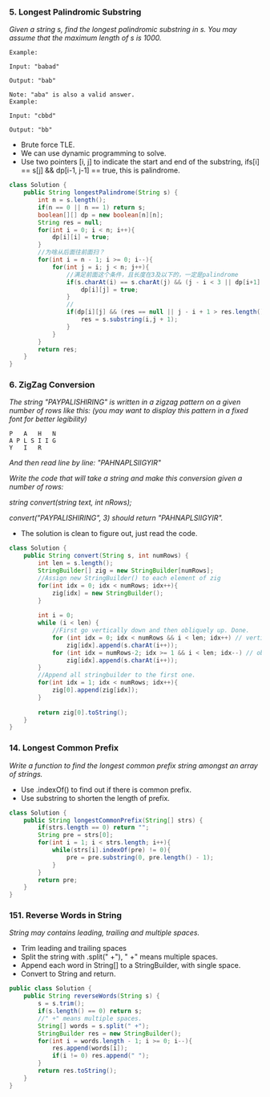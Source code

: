 ###  5. Longest Palindromic Substring
*Given a string s, find the longest palindromic substring in s. You may assume that the maximum length of s is 1000.*
```
Example:

Input: "babad"

Output: "bab"

Note: "aba" is also a valid answer.
Example:

Input: "cbbd"

Output: "bb"
```
- Brute force TLE.
- We can use dynamic programming to solve.
- Use two pointers [i, j] to indicate the start and end of the substring, ifs[i] == s[j] && dp[i-1, j-1] == true, this is palindrome.
```java
class Solution {
    public String longestPalindrome(String s) {
        int n = s.length();
        if(n == 0 || n == 1) return s;
        boolean[][] dp = new boolean[n][n];
        String res = null;
        for(int i = 0; i < n; i++){
            dp[i][i] = true;
        }
        //为啥从后面往前面扫？
        for(int i = n - 1; i >= 0; i--){
            for(int j = i; j < n; j++){
                //满足前面这个条件，且长度在3及以下的，一定是palindrome
                if(s.charAt(i) == s.charAt(j) && (j - i < 3 || dp[i+1][j-1])){
                    dp[i][j] = true;
                }
                //
                if(dp[i][j] && (res == null || j - i + 1 > res.length())){
                    res = s.substring(i,j + 1);
                } 
            }
        }
        return res;
    }
}
```

### 6. ZigZag Conversion
*The string "PAYPALISHIRING" is written in a zigzag pattern on a given number of rows like this: (you may want to display this pattern in a fixed font for better legibility)*
```
P   A   H   N
A P L S I I G
Y   I   R
```
*And then read line by line: "PAHNAPLSIIGYIR"*

*Write the code that will take a string and make this conversion given a number of rows:*

*string convert(string text, int nRows);*

*convert("PAYPALISHIRING", 3) should return "PAHNAPLSIIGYIR".*

- The solution is clean to figure out, just read the code.

```java
class Solution {
    public String convert(String s, int numRows) {
        int len = s.length();
        StringBuilder[] zig = new StringBuilder[numRows];
        //Assign new StringBuilder() to each element of zig
        for(int idx = 0; idx < numRows; idx++){
            zig[idx] = new StringBuilder();
        }
        
        int i = 0;
        while (i < len) {
            //First go vertically down and then obliquely up. Done.
            for (int idx = 0; idx < numRows && i < len; idx++) // vertically down
                zig[idx].append(s.charAt(i++));
            for (int idx = numRows-2; idx >= 1 && i < len; idx--) // obliquely up
                zig[idx].append(s.charAt(i++));
        }
        //Append all stringbuilder to the first one.
        for(int idx = 1; idx < numRows; idx++){
            zig[0].append(zig[idx]);
        }
        
        return zig[0].toString();
    }
}
```


### 14. Longest Common Prefix

*Write a function to find the longest common prefix string amongst an array of strings.*

- Use .indexOf() to find out if there is common prefix.
- Use substring to shorten the length of prefix.
```java
class Solution {
    public String longestCommonPrefix(String[] strs) {
        if(strs.length == 0) return "";
        String pre = strs[0];
        for(int i = 1; i < strs.length; i++){
            while(strs[i].indexOf(pre) != 0){
                pre = pre.substring(0, pre.length() - 1);
            }
        }
        return pre;
    }
}
```

### 151. Reverse Words in String
*String may contains leading, trailing and multiple spaces.*
- Trim leading and trailing spaces
- Split the string with .split(" +"), " +" means multiple spaces.
- Append each word in String[] to a StringBuilder, with single space.
- Convert to String and return.
```java
public class Solution {
    public String reverseWords(String s) {
        s = s.trim();
        if(s.length() == 0) return s;
        //" +" means multiple spaces.
        String[] words = s.split(" +");
        StringBuilder res = new StringBuilder();
        for(int i = words.length - 1; i >= 0; i--){
            res.append(words[i]);
            if(i != 0) res.append(" ");
        }
        return res.toString();
    }
}
```
